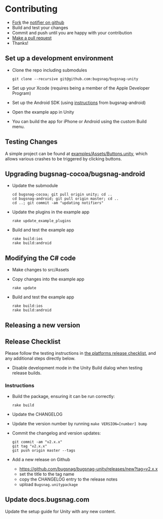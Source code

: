 
# Contributing

- [Fork](https://help.github.com/articles/fork-a-repo) the [notifier on github](https://github.com/bugsnag/bugsnag-android)
- Build and test your changes
- Commit and push until you are happy with your contribution
- [Make a pull request](https://help.github.com/articles/using-pull-requests)
- Thanks!

## Set up a development environment

- Clone the repo including submodules

    ```
    git clone --recursive git@github.com:bugsnag/bugsnag-unity
    ```

- Set up your Xcode (requires being a member of the Apple Developer Program)
- Set up the Android SDK (using [instructions](https://github.com/bugsnag/bugsnag-android/blob/master/CONTRIBUTING.md) from bugsnag-android)
- Open the example app in Unity
- You can build the app for iPhone or Android using the custom Build menu.

## Testing Changes
A simple project can be found at [examples/Assets/Buttons.unity](https://github.com/bugsnag/bugsnag-unity/blob/master/example/Assets/Buttons.unity), which allows various crashes to be triggered by clicking buttons.

## Upgrading bugsnag-cocoa/bugsnag-android

- Update the submodule

    ```
    cd bugsnag-cocoa; git pull origin unity; cd ..
    cd bugsnag-android; git pull origin master; cd ..
    cd ..; git commit -am "updating notifiers"
    ```

- Update the plugins in the example app

    ```
    rake update_example_plugins
    ```

- Build and test the example app

    ```
    rake build:ios
    rake build:android
    ```

## Modifying the C# code

- Make changes to src/Assets
- Copy changes into the example app

    ```
    rake update
    ```

- Build and test the example app

    ```
    rake build:ios
    rake build:android
    ```


## Releasing a new version

## Release Checklist
Please follow the testing instructions in [the platforms release checklist](https://github.com/bugsnag/platforms-release-checklist/blob/master/README.md), and any additional steps directly below.

- Disable development mode in the Unity Build dialog when testing release builds.

### Instructions

- Build the package, ensuring it can be run correctly:

    ```
    rake build
    ```

- Update the CHANGELOG
- Update the version number by running `make VERSION=[number] bump`
- Commit the changelog and version updates:

    ```
    git commit -am "v2.x.x"
    git tag "v2.x.x"
    git push origin master --tags
    ```
- Add a new release on Github

    - https://github.com/bugsnag/bugsnag-unity/releases/new?tag=v2.x.x
    - set the title to the tag name
    - copy the CHANGELOG entry to the release notes
    - upload `Bugsnag.unitypackage`

## Update docs.bugsnag.com

Update the setup guide for Unity with any new content.
